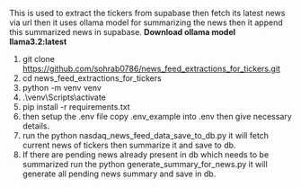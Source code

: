 This is used to extract the tickers from supabase then fetch its latest news via url then it uses ollama model for summarizing the news then it append this summarized news in supabase. 
**Download ollama model llama3.2:latest**
1. git clone https://github.com/sohrab0786/news_feed_extractions_for_tickers.git
2. cd news_feed_extractions_for_tickers
3. python -m venv venv
4. .\venv\Scripts\activate
5. pip install -r requirements.txt 
6. then setup the .env file copy .env_example into .env then give necessary details.
7. run the python nasdaq_news_feed_data_save_to_db.py it will fetch current news of tickers then summarize it and save to db. 
8. If there are pending news already present in db which needs to be summarized run the python generate_summary_for_news.py it will generate all pending news summary and save in db.

